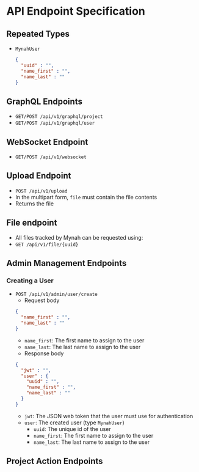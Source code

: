 # API Endpoint Specification

## Repeated Types
- `MynahUser`
  ```json
  {
    "uuid" : "",
    "name_first" : "",
    "name_last" : ""
  }
  ```

## GraphQL Endpoints
- `GET/POST /api/v1/graphql/project`
- `GET/POST /api/v1/graphql/user`

## WebSocket Endpoint
- `GET/POST /api/v1/websocket`

## Upload Endpoint
- `POST /api/v1/upload`
- In the multipart form, `file` must contain the file contents
- Returns the file

## File endpoint
- All files tracked by Mynah can be requested using:
- `GET /api/v1/file/{uuid}`

## Admin Management Endpoints

### Creating a User
- `POST /api/v1/admin/user/create`
  - Request body
  ```json
  {
    "name_first" : "",
    "name_last" : ""
  }
  ```
    - `name_first`: The first name to assign to the user
    - `name_last`: The last name to assign to the user
  - Response body
  ```json
  {
    "jwt" : "",
    "user" : {
      "uuid" : "",
      "name_first" : "",
      "name_last" : ""
    }
  }
  ```
    - `jwt`: The JSON web token that the user must use for authentication
    - `user`: The created user (type `MynahUser`)
      - `uuid`: The unique id of the user
      - `name_first`: The first name to assign to the user
      - `name_last`: The last name to assign to the user

## Project Action Endpoints

